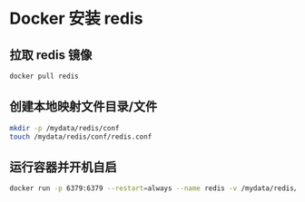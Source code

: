 # Docker 安装 redis

## 拉取 redis 镜像

```sh
docker pull redis
```

## 创建本地映射文件目录/文件

```sh
mkdir -p /mydata/redis/conf
touch /mydata/redis/conf/redis.conf
```

## 运行容器并开机自启

```sh
docker run -p 6379:6379 --restart=always --name redis -v /mydata/redis/data:/data -v /mydata/redis/conf/redis.conf:/etc/redis/redis.conf -d redis redis-server /etc/redis/redis.conf
```
